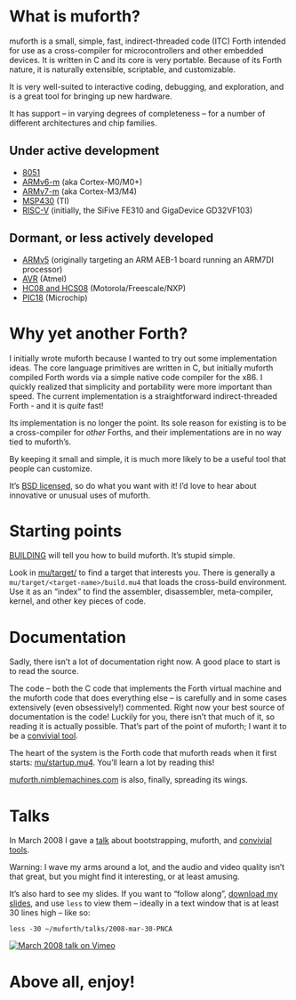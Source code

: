 
# What is muforth?

muforth is a small, simple, fast, indirect-threaded code (ITC) Forth intended
for use as a cross-compiler for microcontrollers and other embedded devices.
It is written in C and its core is very portable. Because of its Forth nature,
it is naturally extensible, scriptable, and customizable.

It is very well-suited to interactive coding, debugging, and exploration, and
is a great tool for bringing up new hardware.

It has support – in varying degrees of completeness – for a number of
different architectures and chip families.

##  Under active development

  * [8051](mu/target/8051)
  * [ARMv6-m](mu/target/ARM/v6-m) (aka Cortex-M0/M0+)
  * [ARMv7-m](mu/target/ARM/v7-m) (aka Cortex-M3/M4)
  * [MSP430](mu/target/MSP430) (TI)
  * [RISC-V](mu/target/RISC-V) (initially, the SiFive FE310 and GigaDevice
    GD32VF103)

## Dormant, or less actively developed

  * [ARMv5](mu/target/ARM/v5) (originally targeting an ARM AEB-1 board running an ARM7DI processor)
  * [AVR](mu/target/AVR) (Atmel)
  * [HC08 and HCS08](mu/target/HC08) (Motorola/Freescale/NXP)
  * [PIC18](mu/target/PIC18) (Microchip)


# Why yet another Forth?

I initially wrote muforth because I wanted to try out some implementation
ideas. The core language primitives are written in C, but initially muforth
compiled Forth words via a simple native code compiler for the x86. I quickly
realized that simplicity and portability were more important than speed. The
current implementation is a straightforward indirect-threaded Forth - and it
is _quite_ fast!

Its implementation is no longer the point. Its sole reason for existing is to
be a cross-compiler for _other_ Forths, and their implementations are in no
way tied to muforth’s.

By keeping it small and simple, it is much more likely to be a useful tool
that people can customize.

It’s [BSD licensed](LICENSE), so do what you want with it! I’d love to hear
about innovative or unusual uses of muforth.


# Starting points

[BUILDING](BUILDING) will tell you how to build muforth. It’s stupid simple.

Look in [mu/target/](mu/target) to find a target that interests you. There is
generally a `mu/target/<target-name>/build.mu4` that loads the cross-build
environment. Use it as an “index” to find the assembler, disassembler,
meta-compiler, kernel, and other key pieces of code.


# Documentation

Sadly, there isn’t a lot of documentation right now. A good place to start is
to read the source.

The code – both the C code that implements the Forth virtual machine and the
muforth code that does everything else – is carefully and in some cases
extensively (even obsessively!) commented. Right now your best source of
documentation is the code! Luckily for you, there isn’t that much of it, so
reading it is actually possible. That’s part of the point of muforth; I want
it to be a [convivial tool](https://www.nimblemachines.com/convivial-tool/).

The heart of the system is the Forth code that muforth reads when it first
starts: [mu/startup.mu4](mu/startup.mu4). You’ll learn a lot by reading this!

[muforth.nimblemachines.com](https://muforth.nimblemachines.com/) is also,
finally, spreading its wings.


# Talks

In March 2008 I gave a [talk](https://vimeo.com/859408) about bootstrapping,
muforth, and [convivial tools](https://www.nimblemachines.com/convivial-tool/).

Warning: I wave my arms around a lot, and the audio and video quality isn’t
that great, but you might find it interesting, or at least amusing.

It’s also hard to see my slides. If you want to “follow along”, [download my
slides](talks/2008-mar-30-PNCA), and use `less` to view them – ideally in a
text window that is at least 30 lines high – like so:

```
less -30 ~/muforth/talks/2008-mar-30-PNCA
```

[![March 2008 talk on Vimeo](https://user-images.githubusercontent.com/3320/214488827-47171f1b-5221-44d0-b9d9-7febcff83628.png)](https://vimeo.com/859408)

# Above all, enjoy!
